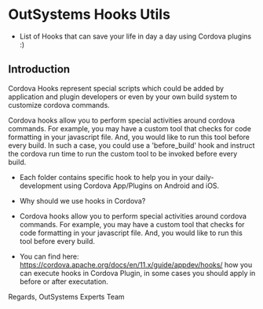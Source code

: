 # OutSystems Hooks Utils

- List of Hooks that can save your life in day a day using Cordova plugins :) 

## Introduction
Cordova Hooks represent special scripts which could be added by application and plugin developers or even by your own build system to customize cordova commands.

Cordova hooks allow you to perform special activities around cordova commands. For example, you may have a custom tool that checks for code formatting in your javascript file. And, you would like to run this tool before every build. In such a case, you could use a 'before_build' hook and instruct the cordova run time to run the custom tool to be invoked before every build.

- Each folder contains specific hook to help you in your daily-development using Cordova App/Plugins on Android and iOS.

- Why should we use hooks in Cordova?
 - Cordova hooks allow you to perform special activities around cordova commands. For example, you may have a custom tool that checks for code formatting in your javascript file. And, you would like to run this tool before every build.
 
- You can find here: https://cordova.apache.org/docs/en/11.x/guide/appdev/hooks/ how you can execute hooks in Cordova Plugin, in some cases you should apply in before or after executation. 


Regards,
OutSystems Experts Team
